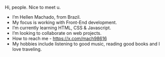  Hi, people. Nice to meet u.

- I’m Hellen Machado, from Brazil.
- My focus is working with Front-End development.
- I’m currently learning HTML, CSS & Javascript.
- I’m looking to collaborate on web projects.
- How to reach me - https://x.com/mach98616
- My hobbies include listening to good music, reading good books and I love traveling.

<!---
He-9203/He-9203 is a ✨ special ✨ repository because its `README.md` (this file) appears on your GitHub profile.
You can click the Preview link to take a look at your changes.
--->
